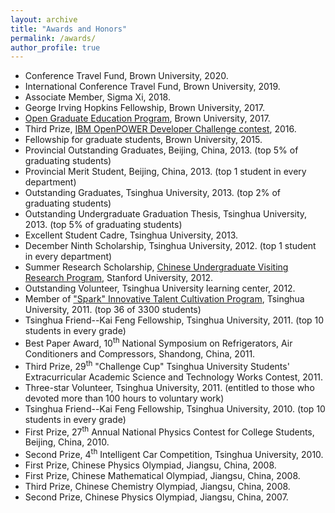 ```yaml
---
layout: archive
title: "Awards and Honors"
permalink: /awards/
author_profile: true
---
```


- Conference Travel Fund, Brown University, 2020.
- International Conference Travel Fund, Brown University, 2019.
- Associate Member, Sigma Xi, 2018.
- George Irving Hopkins Fellowship, Brown University, 2017.
- [Open Graduate Education Program](https://www.brown.edu/academics/gradschool/opengraduateeducation), Brown University, 2017.
- Third Prize, [IBM OpenPOWER Developer Challenge contest](https://openpowerfoundation.org/blogs/openpower-developer-challenge-finalists/), 2016.
- Fellowship for graduate students, Brown University, 2015.
- Provincial Outstanding Graduates, Beijing, China, 2013. (top 5% of graduating students)
- Provincial Merit Student, Beijing, China, 2013. (top 1 student in every department)
- Outstanding Graduates, Tsinghua University, 2013. (top 2% of graduating students)
- Outstanding Undergraduate Graduation Thesis, Tsinghua University, 2013. (top 5% of graduating students)
- Excellent Student Cadre, Tsinghua University, 2013.
- December Ninth Scholarship, Tsinghua University, 2012. (top 1 student in every department)
- Summer Research Scholarship, [Chinese Undergraduate Visiting Research Program](https://engineering.stanford.edu/students-academics/programs/global-engineering-programs/chinese-ugvr), Stanford University, 2012.
- Outstanding Volunteer, Tsinghua University learning center, 2012.
- Member of ["Spark" Innovative Talent Cultivation Program](https://student.tsinghua.edu.cn/topic/xinghuo/index.html), Tsinghua University, 2011. (top 36 of 3300 students)
- Tsinghua Friend--Kai Feng Fellowship, Tsinghua University, 2011. (top 10 students in every grade)
- Best Paper Award, 10<sup>th</sup> National Symposium on Refrigerators, Air Conditioners and Compressors, Shandong, China, 2011.
- Third Prize, 29<sup>th</sup> "Challenge Cup" Tsinghua University Students' Extracurricular Academic Science and Technology Works Contest, 2011.
- Three-star Volunteer, Tsinghua University, 2011. (entitled to those who devoted more than 100 hours to voluntary work)
- Tsinghua Friend--Kai Feng Fellowship, Tsinghua University, 2010. (top 10 students in every grade)
- First Prize, 27<sup>th</sup> Annual National Physics Contest for College Students, Beijing, China, 2010.
- Second Prize, 4<sup>th</sup> Intelligent Car Competition, Tsinghua University, 2010.
- First Prize, Chinese Physics Olympiad, Jiangsu, China, 2008.
- First Prize, Chinese Mathematical Olympiad, Jiangsu, China, 2008.
- Third Prize, Chinese Chemistry Olympiad, Jiangsu, China, 2008.
- Second Prize, Chinese Physics Olympiad, Jiangsu, China, 2007.
